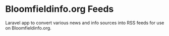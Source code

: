 # Bloomfieldinfo.org Feeds

Laravel app to convert various news and info sources into RSS feeds for use on Bloomfieldinfo.org.
